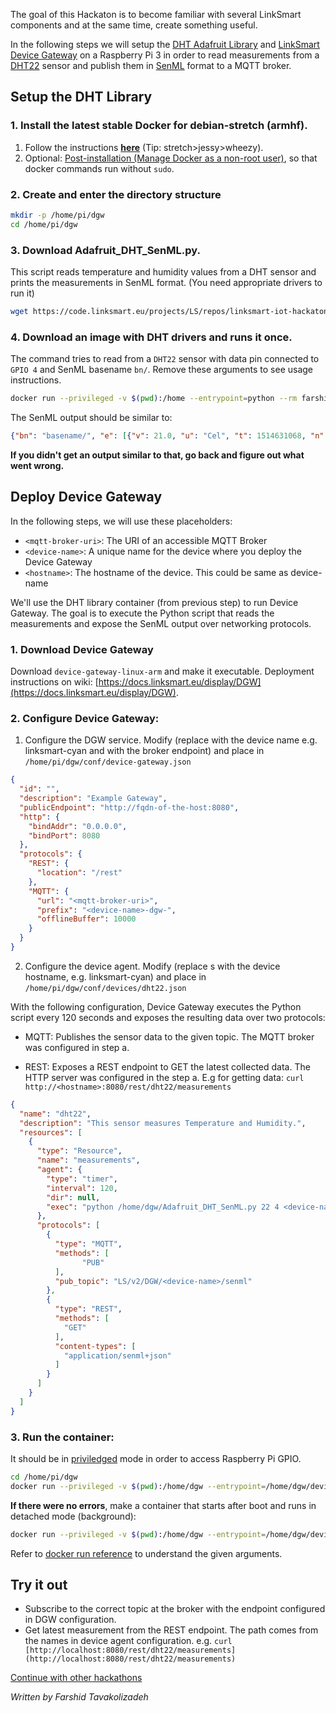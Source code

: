 The goal of this Hackaton is to become familiar with several LinkSmart components and at the same time, create something useful.

In the following steps we will setup the  [DHT Adafruit Library](https://github.com/adafruit/Adafruit_Python_DHT)  and  [LinkSmart Device Gateway](https://docs.linksmart.eu/display/LSI/LinkSmart+Device+Connector)  on a Raspberry Pi 3 in order to read measurements from a  [DHT22](https://learn.adafruit.com/dht/overview)  sensor and publish them in  [SenML](https://tools.ietf.org/html/draft-jennings-senml-09)  format to a MQTT broker.

## Setup the DHT Library

### 1.  Install the latest stable Docker for debian-stretch (armhf).
1.  Follow the instructions  **[here](https://docs.docker.com/engine/installation/linux/docker-ce/debian/#install-using-the-repository)** (Tip: stretch>jessy>wheezy).
2.  Optional: [Post-installation (Manage Docker as a non-root user)](https://docs.docker.com/engine/installation/linux/linux-postinstall/#manage-docker-as-a-non-root-user), so that docker commands run without  `sudo`. 

### 2.  Create and enter the directory structure
```bash
mkdir -p /home/pi/dgw
cd /home/pi/dgw
```
    
### 3.  Download Adafruit_DHT_SenML.py.
This script reads temperature and humidity values from a DHT sensor and prints the measurements in SenML format. (You need appropriate drivers to run it)
```bash
wget https://code.linksmart.eu/projects/LS/repos/linksmart-iot-hackatons/raw/iot-hackaton-2018-part1/Adafruit_DHT_SenML.py
```
    
### 4.  Download an image with DHT drivers and runs it once.
The command tries to read from a  `DHT22`  sensor with data pin connected to  `GPIO 4` and SenML basename  `bn/`. Remove these arguments to see usage instructions.
    
```bash
docker run --privileged -v $(pwd):/home --entrypoint=python --rm farshidtz/adafruit_dht Adafruit_DHT_SenML.py 22 4 bn/
```
    
The SenML output should be similar to:
    
```json
{"bn": "basename/", "e": [{"v": 21.0, "u": "Cel", "t": 1514631068, "n": "Temperature"}, {"v": 21.0, "u": "%RH", "t": 1514631068, "n": "Humidity"}]}
```
    
**If you didn't get an output similar to that, go back and figure out what went wrong.**
    

## Deploy Device Gateway

In the following steps, we will use these placeholders:

-   `<mqtt-broker-uri>`: The URI of an accessible MQTT Broker
-   `<device-name>`: A unique name for the device where you deploy the Device Gateway
-   `<hostname>`: The hostname of the device. This could be same as device-name

We'll use the DHT library container (from previous step) to run Device Gateway. The goal is to execute the Python script that reads the measurements and expose the SenML output over networking protocols.

### 1.  Download Device Gateway
Download `device-gateway-linux-arm` and make it executable. Deployment instructions on wiki: [https://docs.linksmart.eu/display/DGW](https://docs.linksmart.eu/display/DGW).
    
### 2.  Configure Device Gateway:  
      
    
1.  Configure the DGW service. Modify (replace  <device-name> with the device name e.g. linksmart-cyan and  <mqtt-broker-uri> with the broker endpoint) and place in `/home/pi/dgw/conf/device-gateway.json`
        
```json
{
  "id": "",
  "description": "Example Gateway",
  "publicEndpoint": "http://fqdn-of-the-host:8080",
  "http": {
    "bindAddr": "0.0.0.0",
    "bindPort": 8080
  },
  "protocols": {
    "REST": {
      "location": "/rest"
    },
    "MQTT": {
      "url": "<mqtt-broker-uri>",
      "prefix": "<device-name>-dgw-",
      "offlineBuffer": 10000
    }
  }
}
```
        
2.  Configure the device agent. 
Modify (replace  <device-name>s with the device hostname, e.g. linksmart-cyan) and place in `/home/pi/dgw/conf/devices/dht22.json`

With the following configuration, Device Gateway executes the Python script every 120 seconds and exposes the resulting data over two protocols:
        
* MQTT: Publishes the sensor data to the given topic. The MQTT broker was configured  in step a.
            
* REST: Exposes a REST endpoint to GET the latest collected data. The HTTP server was configured in the  step a.  E.g for getting data: `curl http://<hostname>:8080/rest/dht22/measurements`
        
```json
{
  "name": "dht22",
  "description": "This sensor measures Temperature and Humidity.",
  "resources": [
    {
      "type": "Resource",
      "name": "measurements",
      "agent": {
        "type": "timer",
        "interval": 120,
        "dir": null,
        "exec": "python /home/dgw/Adafruit_DHT_SenML.py 22 4 <device-name>/"
      },
      "protocols": [
        {
          "type": "MQTT",
          "methods": [
                "PUB"
          ],
          "pub_topic": "LS/v2/DGW/<device-name>/senml"
        },
        {
          "type": "REST",
          "methods": [
            "GET"
          ],
          "content-types": [
            "application/senml+json"
          ]
        }
      ]
    }
  ]
}
```
        
    
      
    
### 3.  Run the container:
    
It should be in  [priviledged](https://docs.docker.com/engine/reference/run/#runtime-privilege-and-linux-capabilities)  mode in order to access Raspberry Pi GPIO.
    
```bash
cd /home/pi/dgw
docker run --privileged -v $(pwd):/home/dgw --entrypoint=/home/dgw/device-gateway-linux-arm --rm farshidtz/adafruit_dht --conf /home/dgw/conf/device-gateway.json
```

**If there were no errors**, make a container that starts after boot and runs in detached mode (background):

```bash
docker run --privileged -v $(pwd):/home/dgw --entrypoint=/home/dgw/device-gateway-linux-arm -p 8080:8080 --name dgw_dht --restart=unless-stopped --log-opt max-size=10m -d farshidtz/adafruit_dht --conf /home/dgw/conf/device-gateway.json
```

Refer to  [docker run reference](https://docs.docker.com/engine/reference/run/)  to understand the given arguments.

  

## Try it out

-   Subscribe to the correct topic at the broker with the endpoint configured in DGW configuration.
-   Get latest measurement from the REST endpoint. The path comes from the names in device agent configuration. e.g.  `curl [http://localhost:8080/rest/dht22/measurements](http://localhost:8080/rest/dht22/measurements)`

  

[Continue with other hackathons](https://docs.linksmart.eu/display/HOME/LinkSmart+Hackathon+Organization)

_Written by Farshid Tavakolizadeh_
